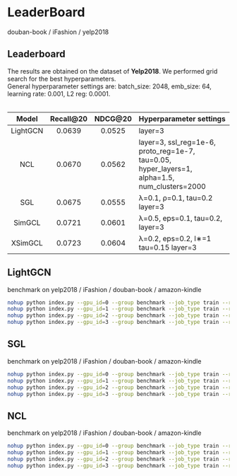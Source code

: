 # LeaderBoard

douban-book / iFashion / yelp2018

<h2>Leaderboard</h2>
The results are obtained on the dataset of <b>Yelp2018</b>. We performed grid search for the best hyperparameters. <br>
General hyperparameter settings are: batch_size: 2048, emb_size: 64, learning rate: 0.001, L2 reg: 0.0001. <br><br>


|  Model   |      Recall@20      | NDCG@20 | Hyperparameter settings                                                                             |
|:--------:|:-------------------:|:-------:|:----------------------------------------------------------------------------------------------------|
|   LightGCN    |       0.0639        | 0.0525  |     layer=3     |
|   NCL    |       0.0670        | 0.0562  | layer=3, ssl_reg=1e-6, proto_reg=1e-7, tau=0.05, hyper_layers=1, alpha=1.5, num_clusters=2000 |
|   SGL    |       0.0675        | 0.0555  |     λ=0.1, ρ=0.1, tau=0.2 layer=3     |
|  SimGCL  |       0.0721        | 0.0601  |   λ=0.5, eps=0.1, tau=0.2, layer=3    |
| XSimGCL  |       0.0723        | 0.0604  | λ=0.2, eps=0.2, l∗=1 tau=0.15 layer=3 |


## LightGCN

benchmark on yelp2018 / iFashion / douban-book / amazon-kindle


```sh
nohup python index.py --gpu_id=0 --group benchmark --job_type train --run_name LightGCN_1 --model=LightGCN --dataset=yelp2018 > ./0.log 2>&1 &
nohup python index.py --gpu_id=1 --group benchmark --job_type train --run_name LightGCN_2 --model=LightGCN --dataset=iFashion --num_epochs=120 > ./1.log 2>&1 &
nohup python index.py --gpu_id=2 --group benchmark --job_type train --run_name LightGCN_3 --model=LightGCN --dataset="douban-book" --num_epochs=120 > ./2.log 2>&1 &
nohup python index.py --gpu_id=3 --group benchmark --job_type train --run_name LightGCN_4 --model=LightGCN --dataset="amazon-kindle" --num_epochs=120 > ./3.log 2>&1 &
```


## SGL

benchmark on yelp2018 / iFashion / douban-book / amazon-kindle

```sh
nohup python index.py --gpu_id=0 --group benchmark --job_type train --run_name SGL_1 --model=SGL --dataset=yelp2018 > ./0.log 2>&1 &
nohup python index.py --gpu_id=1 --group benchmark --job_type train --run_name SGL_2 --model=SGL --dataset=iFashion --num_epochs=120 > ./1.log 2>&1 &
nohup python index.py --gpu_id=2 --group benchmark --job_type train --run_name SGL_3 --model=SGL --dataset="douban-book" --num_epochs=120 > ./2.log 2>&1 &
nohup python index.py --gpu_id=3 --group benchmark --job_type train --run_name SGL_4 --model=SGL --dataset="amazon-kindle" --num_epochs=120 > ./3.log 2>&1 &
```


## NCL

benchmark on yelp2018 / iFashion / douban-book / amazon-kindle

```sh
nohup python index.py --gpu_id=0 --group benchmark --job_type train --run_name NCL_1 --model=NCL --dataset=yelp2018 --batch_size=1024  > ./0.log 2>&1 &
nohup python index.py --gpu_id=1 --group benchmark --job_type train --run_name NCL_2 --model=NCL --dataset=iFashion --num_epochs=120 --batch_size=1024 > ./1.log 2>&1 &
nohup python index.py --gpu_id=2 --group benchmark --job_type train --run_name NCL_3 --model=NCL --dataset="douban-book" --num_epochs=120 --batch_size=1024  > ./2.log 2>&1 &
nohup python index.py --gpu_id=3 --group benchmark --job_type train --run_name NCL_4 --model=NCL --dataset="amazon-kindle" --num_epochs=120 --batch_size=1024  > ./3.log 2>&1 &
```
